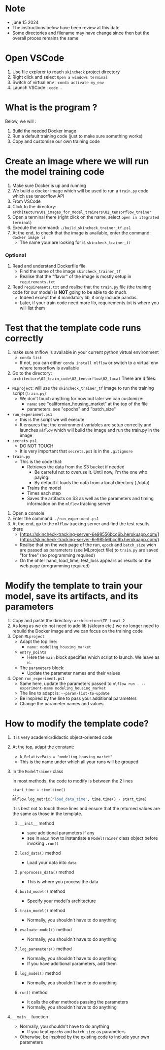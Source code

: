 
# Note
* june 15 2024
* The instructions below have been review at this date
* Some directories and filename may have change since then but the overall proces remains the same

# Open VSCode
1. Use file explorer to reach ``skincheck`` project directory
1. Right click and select ``Open a windows terminal``
1. Switch of virtual env : ``conda activate my_env``
1. Launch VSCode : ``code .``

# What is the program ?
Below, we will : 
1. Build the needed Docker image
1. Run a default training code (just to make sure something works)
1. Copy and customise our own training code

# Create an image where we will run the model training code
1. Make sure Docker is up and running
1. We build a docker image which will be used to run a ``train.py`` code which use tensorflow API 
1. From VSCode
1. Click to the directory: `architecture\01_images_for_model_trainers\02_tensorflow_trainer`
1. Open a terminal there (right click on the name, select ``open in itegrated terminal``)
1. Execute the command: `./build_skincheck_trainer_tf.ps1`
1. At the end, to check that the image is available, enter the command: `docker image ls`
    * The name your are looking for is `skincheck_trainer_tf`

### Optional
1. Read and understand Dockerfile file
    * Find the name of the image `skincheck_trainer_tf`
    * Realise that the "flavor" of the image is mostly setup in ``requirements.txt``
1. Read ``requirements.txt`` and realise that the ``train.py`` file (the training code for our model) is **NOT** going to be able to do much.
    * Indeed except the 4 mandatory lib, it only include pandas.
    * Later, if your train code need more lib, requirements.txt is where you will list them








# Test that the template code runs correctly
1. make sure mlflow is available in your current python virtual environment
    * ``conda list``
    * If not, you can either ``conda install mlflow`` or switch to a virtual env where tensorflow is available
1. Go to the directory: `architecture\02_train_code\02_tensorflow\02_local`
There are 4 files:
* `MLproject`: will use the `skincheck_trainer_tf` image to run the training script (`train.py`)
    * We don't touch anything for now but later we can customize:
        * `name`: see "californian_housing_market" at the top of the file
        * parameters: see "epochs" and "batch_size"
* `run_experiment.ps1`
    * this is the script we will execute
    * It ensures that the environment variables are setup correclty and launches `mlflow` which will build the image and run the train.py in the image
* `secrets.ps1`
    * DO NOT TOUCH
    * It is very important that `secrets.ps1` is in the `.gitignore`
* `train.py`
    * This is the code that:
        * Retrieves the data from the S3 bucket if needed
            * Be carreful not to overuse it. Until now, I'm the one who paying.
            * By default it loads the data from a local directory (./data)
        * Trains the model
        * Times each step
        * Saves the artifacts on S3 as well as the parameters and timing information on the `mlflow` tracking server
1. Open a console
1. Enter the command: `./run_experiment.ps1`
1. At the end, go to the `mlflow` tracking server and find the test results there
    * [https://skincheck-tracking-server-6e98556bcc6b.herokuapp.com/](https://skincheck-tracking-server-6e98556bcc6b.herokuapp.com/)
    * Realise that on the web page of the run, ``epoch`` and ``batch_size`` wich are passed as parameters (see MLproject file) to ``train.py`` are saved "for free" (no programming required)
    * On the ohter hand, load_time, test_loss appears as results on the web page (programming required)






# Modify the template to train your model, save its artifacts, and its parameters
1. Copy and paste the directory: `architecture\TF_local_2`
1. As long as we do not need to add lib (sklearn etc.) we no longer need to rebuild the Docker image and we can focus on the training code
1. Open `MLproject`
    * Adapt the top line:
        * `name: modeling_housing_market`
    * `entry_points`
        * Here the `main` block specifies which script to launch. We leave as is.
    * The `parameters` block:
        * Update the parameter names and their values
1. Open `run_experiment.ps1`
    * Same here, update the parameters passed to `mlflow run . --experiment-name modeling_housing_market`
    * The line to adapt is: `--param-list-to-update`
    * Be inspired by the line to pass your additional parameters
    * Change the parameter names and values

# How to modify the template code?
1. It is very academic/didactic object-oriented code
1. At the top, adapt the constant:
    * `k_RelativePath = "modeling_housing_market"`
    * This is the name under which all your runs will be grouped

1. In the `ModelTrainer` class

    In most methods, the code to modify is between the 2 lines
    ```python
    start_time = time.time()
    ...
    mlflow.log_metric("load_data_time", time.time() - start_time)
    ```
    It is best not to touch these lines and ensure that the returned values are the same as those in the template.

    1. `__init__` method
        * save additional parameters if any
        * see in `main` how to instantiate a `ModelTrainer` class object before invoking `.run()`
    
    1. `load_data()` method
        * Load your data into `data`

    1. `preprocess_data()` method
        * This is where you process the data

    1. `build_model()` method
        * Specify your model's architecture

    1. `train_model()` method
        * Normally, you shouldn't have to do anything
    
    1. `evaluate_model()` method
        * Normally, you shouldn't have to do anything

    1. `log_parameters()` method
        * Normally, you shouldn't have to do anything
        * If you have additional parameters, add them

    1. `log_model()` method
        * Normally, you shouldn't have to do anything

    1. `run()` method
        * It calls the other methods passing the parameters
        * Normally, you shouldn't have to do anything

1. `__main__` function
    * Normally, you shouldn't have to do anything
        * If you kept `epochs` and `batch_size` as parameters
    * Otherwise, be inspired by the existing code to include your own parameters